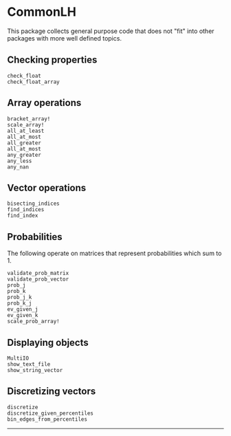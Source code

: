 # CommonLH

This package collects general purpose code that does not "fit" into other packages with more well defined topics.

## Checking properties

```@docs
check_float
check_float_array
```

## Array operations

```@docs
bracket_array!
scale_array!
all_at_least
all_at_most
all_greater
all_at_most
any_greater
any_less
any_nan
```

## Vector operations

```@docs
bisecting_indices
find_indices
find_index
```

## Probabilities

The following operate on matrices that represent probabilities which sum to 1.

```@docs
validate_prob_matrix
validate_prob_vector
prob_j
prob_k
prob_j_k
prob_k_j
ev_given_j
ev_given_k
scale_prob_array!
```

## Displaying objects

```@docs
MultiIO
show_text_file
show_string_vector
```

## Discretizing vectors

```@docs
discretize
discretize_given_percentiles
bin_edges_from_percentiles
```

--------------
